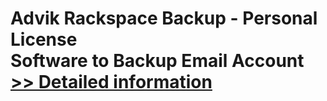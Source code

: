 # Advik Rackspace Backup - Personal License<br />Software to Backup Email Account<br />[>> Detailed information](https://secure.shareit.com/shareit/product.html?productid=300810044&affiliateid=200057808)